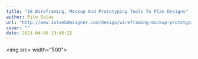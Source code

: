 ```yaml
---
title: "18 Wireframing, Mockup And Prototyping Tools To Plan Designs"
author: Pito Salas
url: "http://www.1stwebdesigner.com/design/wireframing-mockup-prototyping-tools-plan-designs" 
cover: "" 
date: 2021-04-06 13:40:22
---
```

<img src= width="500">


